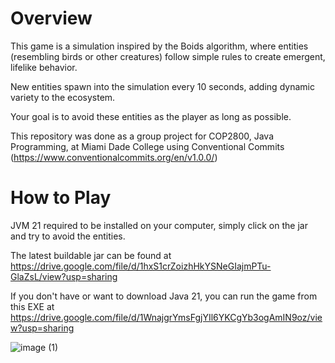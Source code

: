 # Overview
This game is a simulation inspired by the Boids algorithm, where entities (resembling birds or other creatures) follow simple rules to create emergent, lifelike behavior.

New entities spawn into the simulation every 10 seconds, adding dynamic variety to the ecosystem.

Your goal is to avoid these entities as the player as long as possible.

This repository was done as a group project for COP2800, Java Programming, at Miami Dade College using Conventional Commits (https://www.conventionalcommits.org/en/v1.0.0/)

# How to Play
JVM 21 required to be installed on your computer, simply click on the jar and try to avoid the entities.

The latest buildable jar can be found at https://drive.google.com/file/d/1hxS1crZoizhHkYSNeGIajmPTu-GlaZsL/view?usp=sharing

If you don't have or want to download Java 21, you can run the game from this EXE at https://drive.google.com/file/d/1WnajgrYmsFgjYIl6YKCgYb3ogAmIN9oz/view?usp=sharing


![image (1)](https://github.com/user-attachments/assets/d64f9f59-5438-4cfc-b2c7-b2321bf01a87)
